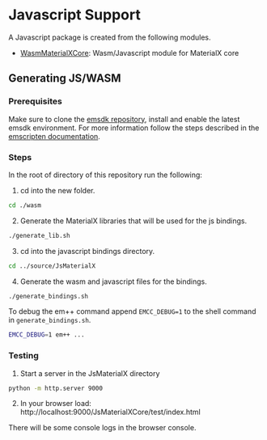 # Javascript Support

A Javascript package is created from the following modules.

- [WasmMaterialXCore](WasmMaterialXCore): Wasm/Javascript module for MaterialX core

## Generating JS/WASM

### Prerequisites

Make sure to clone the [emsdk repository](https://github.com/emscripten-core/emsdk), install and enable the latest emsdk environment.
For more information follow the steps described in the [emscripten documentation](https://emscripten.org/docs/getting_started/downloads.html). 

### Steps
In the root of directory of this repository run the following:

1. cd into the new folder.

```sh
cd ./wasm
```

2. Generate the MaterialX libraries that will be used for the js bindings. 

```sh
./generate_lib.sh
```

3. cd into the javascript bindings directory. 

```sh
cd ../source/JsMaterialX
```

4. Generate the wasm and javascript files for the bindings.

```sh
./generate_bindings.sh
```

To debug the em++ command append `EMCC_DEBUG=1` to the shell command in `generate_bindings.sh`.

```sh
EMCC_DEBUG=1 em++ ...
```


### Testing

1. Start a server in the JsMaterialX directory

```sh
python -m http.server 9000
```

2. In your browser load: http://localhost:9000/JsMaterialXCore/test/index.html

There will be some console logs in the browser console. 

